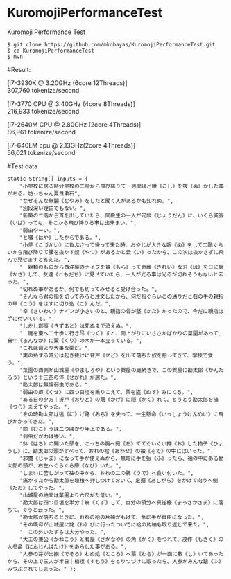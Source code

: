 KuromojiPerformanceTest
=======================

Kuromoji Performance Test

    $ git clone https://github.com/mkobayas/KuromojiPerformanceTest.git
    $ cd KuromojiPerformanceTest
    $ mvn


#Result:

[i7-3930K @ 3.20GHz (6core 12Threads)]  
307,760 tokenize/second

[i7-3770 CPU @ 3.40GHz (4core 8Threads)]  
216,933 tokenize/second

[i7-2640M CPU @ 2.80GHz (2core 4Threads)]  
86,961 tokenize/second

[i7-640LM cpu @ 2.13GHz(2core 4Threads)]  
56,021 tokenize/second

#Test data

    static String[] inputs = {  
        "小学校に居る時分学校の二階から飛び降りて一週間ほど腰《こし》を抜《ぬ》かした事がある。坊っちゃん夏目漱石",  
        "なぜそんな無闇《むやみ》をしたと聞く人があるかも知れぬ。",  
        "別段深い理由でもない。",  
        "新築の二階から首を出していたら、同級生の一人が冗談《じょうだん》に、いくら威張《いば》っても、そこから飛び降りる事は出来まい。",  
        "弱虫やーい。",  
        "と囃《はや》したからである。",  
        "小使《こづかい》に負ぶさって帰って来た時、おやじが大きな眼《め》をして二階ぐらいから飛び降りて腰を抜かす奴《やつ》があるかと云《い》ったから、この次は抜かさずに飛んで見せますと答えた。",  
        "　親類のものから西洋製のナイフを貰《もら》って奇麗《きれい》な刃《は》を日に翳《かざ》して、友達《ともだち》に見せていたら、一人が光る事は光るが切れそうもないと云った。",  
        "切れぬ事があるか、何でも切ってみせると受け合った。",  
        "そんなら君の指を切ってみろと注文したから、何だ指ぐらいこの通りだと右の手の親指の甲《こう》をはすに切り込《こ》んだ。",  
        "幸《さいわい》ナイフが小さいのと、親指の骨が堅《かた》かったので、今だに親指は手に付いている。",  
        "しかし創痕《きずあと》は死ぬまで消えぬ。",  
        "　庭を東へ二十歩に行き尽《つく》すと、南上がりにいささかばかりの菜園があって、真中《まんなか》に栗《くり》の木が一本立っている。",  
        "これは命より大事な栗だ。",  
        "実の熟する時分は起き抜けに背戸《せど》を出て落ちた奴を拾ってきて、学校で食う。",  
        "菜園の西側が山城屋《やましろや》という質屋の庭続きで、この質屋に勘太郎《かんたろう》という十三四の倅《せがれ》が居た。",  
        "勘太郎は無論弱虫である。",  
        "弱虫の癖《くせ》に四つ目垣を乗りこえて、栗を盗《ぬす》みにくる。",  
        "ある日の夕方｜折戸《おりど》の蔭《かげ》に隠《かく》れて、とうとう勘太郎を捕《つら》まえてやった。",  
        "その時勘太郎は逃《に》げ路《みち》を失って、一生懸命《いっしょうけんめい》に飛びかかってきた。",  
        "向《むこ》うは二つばかり年上である。",  
        "弱虫だが力は強い。",  
        "鉢《はち》の開いた頭を、こっちの胸へ宛《あ》ててぐいぐい押《お》した拍子《ひょうし》に、勘太郎の頭がすべって、おれの袷《あわせ》の袖《そで》の中にはいった。",  
        "邪魔《じゃま》になって手が使えぬから、無暗に手を振《ふ》ったら、袖の中にある勘太郎の頭が、右左へぐらぐら靡《なび》いた。",  
        "しまいに苦しがって袖の中から、おれの二の腕《うで》へ食い付いた。",  
        "痛かったから勘太郎を垣根へ押しつけておいて、足搦《あしがら》をかけて向うへ倒《たお》してやった。",  
        "山城屋の地面は菜園より六尺がた低い。",  
        "勘太郎は四つ目垣を半分｜崩《くず》して、自分の領分へ真逆様《まっさかさま》に落ちて、ぐうと云った。",  
        "勘太郎が落ちるときに、おれの袷の片袖がもげて、急に手が自由になった。",  
        "その晩母が山城屋に詫《わ》びに行ったついでに袷の片袖も取り返して来た。",  
        "　この外いたずらは大分やった。",  
        "大工の兼公《かねこう》と肴屋《さかなや》の角《かく》をつれて、茂作《もさく》の人参畠《にんじんばたけ》をあらした事がある。",  
        "人参の芽が出揃《でそろ》わぬ処《ところ》へ藁《わら》が一面に敷《し》いてあったから、その上で三人が半日｜相撲《すもう》をとりつづけに取ったら、人参がみんな踏《ふ》みつぶされてしまった。" };  
